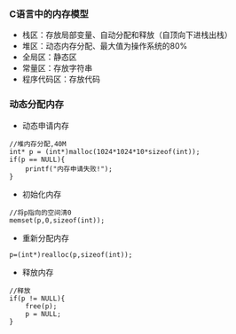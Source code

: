 ### C语言中的内存模型

* 栈区：存放局部变量、自动分配和释放（自顶向下进栈出栈）
* 堆区：动态内存分配、最大值为操作系统的80%
* 全局区：静态区
* 常量区：存放字符串
* 程序代码区：存放代码

### 动态分配内存

* 动态申请内存

```
//堆内存分配,40M
int* p = (int*)malloc(1024*1024*10*sizeof(int));
if(p == NULL){
    printf("内存申请失败!");
}
```

* 初始化内存

```
//将p指向的空间清0
memset(p,0,sizeof(int));    
```

* 重新分配内存

```
p=(int*)realloc(p,sizeof(int));
```

* 释放内存

```
//释放
if(p != NULL){
    free(p);
    p = NULL;
}
```



